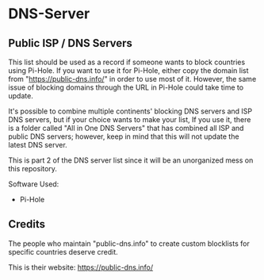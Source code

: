 # DNS-Server

Public ISP / DNS Servers
-------------------------------------

This list should be used as a record if someone wants to block countries using Pi-Hole. If you want to use it for Pi-Hole, either copy the domain list from "https://public-dns.info/" in order to use most of it. However, the same issue of blocking domains through the URL in Pi-Hole could take time to update.

It's possible to combine multiple continents' blocking DNS servers and ISP DNS servers, but if your choice wants to make your list, If you use it, there is a folder called "All in One DNS Servers" that has combined all ISP and public DNS servers; however, keep in mind that this will not update the latest DNS server.

This is part 2 of the DNS server list since it will be an unorganized mess on this repository.

Software Used:

- Pi-Hole

Credits
-------------------

The people who maintain "public-dns.info" to create custom blocklists for specific countries deserve credit.

This is their website: https://public-dns.info/

